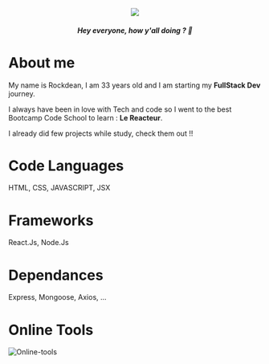 <p align="center">
  <img src="https://res.cloudinary.com/dlfp2xvis/image/upload/v1667128043/my-content/rsz_1image_aznbyo.png" />
</p>
<h5 align="center">Hey everyone, how y'all doing ? 👋 </p>

# About me 

My name is Rockdean, I am 33 years old and I am starting my **FullStack Dev** journey.

I always have been in love with Tech and code so I went to the best Bootcamp Code School to learn : **Le Reacteur**.

I already did few projects while study, check them out !! 

# Code Languages

HTML, CSS, JAVASCRIPT, JSX

# Frameworks 

React.Js, Node.Js 

# Dependances

Express, Mongoose, Axios, ...

# Online Tools

<img src="https://res.cloudinary.com/dlfp2xvis/image/upload/v1669059355/my-content/service_online_wjliu9.png" alt="Online-tools" /> 

